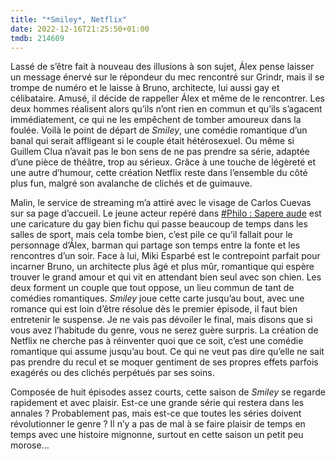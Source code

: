 ```yaml
---
title: "*Smiley*, Netflix"
date: 2022-12-16T21:25:50+01:00
tmdb: 214609 
---
```


Lassé de s’être fait à nouveau des illusions à son sujet, Álex pense laisser un message énervé sur le répondeur du mec rencontré sur Grindr, mais il se trompe de numéro et le laisse à Bruno, architecte, lui aussi gay et célibataire. Amusé, il décide de rappeller Álex et même de le rencontrer. Les deux hommes réalisent alors qu’ils n’ont rien en commun et qu’ils s’agacent immédiatement, ce qui ne les empêchent de tomber amoureux dans la foulée. Voilà le point de départ de *Smiley*, une comédie romantique d’un banal qui serait affligeant si le couple était hétérosexuel. Ou même si 	Guillem Clua n’avait pas le bon sens de ne pas prendre sa série, adaptée d’une pièce de théâtre, trop au sérieux. Grâce à une touche de légèreté et une autre d’humour, cette création Netflix reste dans l’ensemble du côté plus fun, malgré son avalanche de clichés et de guimauve.

Malin, le service de streaming m’a attiré avec le visage de Carlos Cuevas sur sa page d’accueil. Le jeune acteur repéré dans [#Philo : Sapere aude](https://nicolasfurno.fr/serie/philo-sapere-aude-movistar-plus/) est une caricature du gay bien fichu qui passe beaucoup de temps dans les salles de sport, mais cela tombe bien, c’est pile ce qu’il fallait pour le personnage d’Álex, barman qui partage son temps entre la fonte et les rencontres d’un soir. Face à lui, Miki Esparbé est le contrepoint parfait pour incarner Bruno, un architecte plus âgé et plus mûr, romantique qui espère trouver le grand amour et qui vit en attendant bien seul avec son chien. Les deux forment un couple que tout oppose, un lieu commun de tant de comédies romantiques. *Smiley* joue cette carte jusqu’au bout, avec une romance qui est loin d’être résolue dès le premier épisode, il faut bien entretenir le suspense. Je ne vais pas dévoiler le final, mais disons que si vous avez l’habitude du genre, vous ne serez guère surpris. La création de Netflix ne cherche pas à réinventer quoi que ce soit, c’est une comédie romantique qui assume jusqu’au bout. Ce qui ne veut pas dire qu’elle ne sait pas prendre du recul et se moquer gentiment de ses propres effets parfois exagérés ou des clichés perpétués par ses soins. 

Composée de huit épisodes assez courts, cette saison de *Smiley* se regarde rapidement et avec plaisir. Est-ce une grande série qui restera dans les annales ? Probablement pas, mais est-ce que toutes les séries doivent révolutionner le genre ? Il n’y a pas de mal à se faire plaisir de temps en temps avec une histoire mignonne, surtout en cette saison un petit peu morose…


